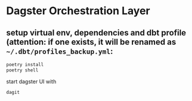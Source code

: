 
# Dagster Orchestration Layer

## setup virtual env, dependencies and dbt profile (attention: if one exists, it will be renamed as `~/.dbt/profiles_backup.yml`:
```sh
poetry install
poetry shell 
````

start dagster UI with
```sh
dagit
````



